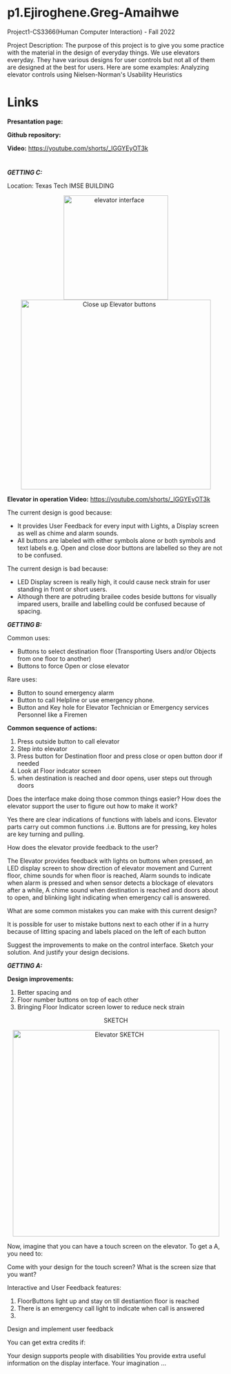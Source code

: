 # p1.Ejiroghene.Greg-Amaihwe
Project1-CS3366(Human Computer Interaction) - Fall 2022

Project Description:
The purpose of this project is to give you some practice with the material in the design of everyday things.
We use elevators everyday. They have various designs for user controls but not all of them are designed at the best for users. Here are some examples: Analyzing elevator controls using Nielsen-Norman's Usability Heuristics

# Links

__Presantation page:__ 

__Github repository:__  

__Video:__ https://youtube.com/shorts/_IGGYEyOT3k




#

***GETTING C:***

Location: Texas Tech IMSE BUILDING 

<p align="center">
<img width="242" alt="elevator interface" src="https://user-images.githubusercontent.com/114527383/192911667-9ada211f-7a39-4b31-8e7e-def40e3edf1a.png">              <img width="440" alt="Close up Elevator buttons" src="https://user-images.githubusercontent.com/114527383/192912020-f4230b61-7781-420a-a29a-b3297bb869ec.png">
</p>



__Elevator in operation Video:__ https://youtube.com/shorts/_IGGYEyOT3k

The current design is good because:
- It provides User Feedback for every input with Lights, a Display screen as well as chime and alarm sounds.
- All buttons are labeled with either symbols alone or both symbols and text labels e.g. Open and close door buttons are labelled so they are not to be confused.

The current design is bad because:
- LED Display screen is really high, it could cause neck strain for user standing in front or short users.  
- Although there are potruding brailee codes beside buttons for visually impared users, braille and labelling could be confused because of spacing.





***GETTING B:***

Common uses:
- Buttons to select destination floor (Transporting Users and/or Objects from one floor to another)
- Buttons to force Open or close elevator 

Rare uses:
- Button to sound emergency alarm
- Button to call Helpline or use emergency phone. 
- Button and Key hole for Elevator Technician or Emergency services Personnel like a Firemen


__Common sequence of actions:__

1. Press outside button to call elevator
2. Step into elevator 
3. Press button for Destination floor and press close or open button door if needed
4. Look at Floor indcator screen
5. when destination is reached and door opens, user steps out through doors

Does the interface make doing those common things easier? How does the elevator support the user to figure out how to make it work?

Yes there are clear indications of functions with labels and icons. Elevator parts carry out common functions .i.e. Buttons are for pressing, key holes are key turning and pulling.

How does the elevator provide feedback to the user?

The Elevator provides feedback with lights on buttons when pressed, an LED display screen to show direction of elevator movement and Current floor, chime sounds for when floor is reached, Alarm sounds to indicate when alarm is pressed and when sensor detects a blockage of elevators after a while, A chime sound when destination is reached and doors about to open, and blinking light indicating when emergency call is answered. 

What are some common mistakes you can make with this current design?

It is possible for user to mistake buttons next to each other if in a hurry because of litting spacing and labels placed on the left of each button

Suggest the improvements to make on the control interface. Sketch your solution. And justify your design decisions.




***GETTING A:***

__Design improvements:__

1. Better spacing and 
2. Floor number buttons on top of each other
3. Bringing Floor Indicator screen lower to reduce neck strain

<p align="center">
SKETCH
</p>


<p align="center">
<img width="479" alt="Elevator SKETCH" src="https://user-images.githubusercontent.com/114527383/192914672-f7ccae56-297d-4454-b968-565435b3df6b.png">
</p>




Now, imagine that you can have a touch screen on the elevator. To get a A, you need to:

Come with your design for the touch screen? What is the screen size that you want?

Interactive and User Feedback features:

1. FloorButtons light up and stay on till destiantion floor is reached
2. There is an emergency call light to indicate when call is answered
3. 

Design and implement user feedback



You can get extra credits if:

Your design supports people with disabilities
You provide extra useful information on the display interface.
Your imagination ...
